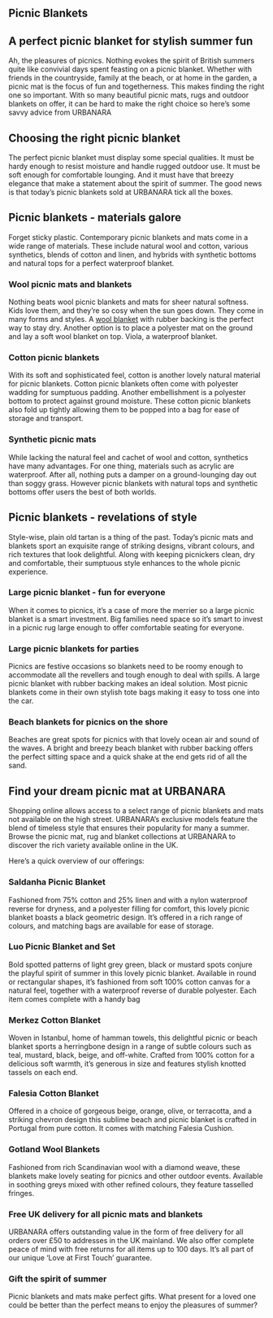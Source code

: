 ## Picnic Blankets

## A perfect picnic blanket for stylish summer fun

Ah, the pleasures of picnics. Nothing evokes the spirit of British summers quite like convivial days spent feasting on a picnic blanket. Whether with friends in the countryside, family at the beach, or at home in the garden, a picnic mat is the focus of fun and togetherness. This makes finding the right one so important. With so many beautiful picnic mats, rugs and outdoor blankets on offer, it can be hard to make the right choice so here’s some savvy advice from URBANARA

## Choosing the right picnic blanket

The perfect picnic blanket must display some special qualities. It must be hardy enough to resist moisture and handle rugged outdoor use. It must be soft enough for comfortable lounging. And it must have that breezy elegance that make a statement about the spirit of summer. The good news is that today’s picnic blankets sold at URBANARA tick all the boxes.

## Picnic blankets - materials galore

Forget sticky plastic. Contemporary picnic blankets and mats come in a wide range of materials. These include natural wool and cotton, various synthetics, blends of cotton and linen, and hybrids with synthetic bottoms and natural tops for a perfect waterproof blanket.

### Wool picnic mats and blankets

Nothing beats wool picnic blankets and mats for sheer natural softness. Kids love them, and they’re so cosy when the sun goes down. They come in many forms and styles. A [wool blanket](https://www.urbanara.co.uk/blankets-throws/wool-blankets) with rubber backing is the perfect way to stay dry. Another option is to place a polyester mat on the ground and lay a soft wool blanket on top. Viola, a waterproof blanket.

### Cotton picnic blankets

With its soft and sophisticated feel, cotton is another lovely natural material for picnic blankets. Cotton picnic blankets often come with polyester wadding for sumptuous padding. Another embellishment is a polyester bottom to protect against ground moisture. These cotton picnic blankets also fold up tightly allowing them to be popped into a bag for ease of storage and transport.

### Synthetic picnic mats

While lacking the natural feel and cachet of wool and cotton, synthetics have many advantages. For one thing, materials such as acrylic are waterproof. After all, nothing puts a damper on a ground-lounging day out than soggy grass. However picnic blankets with natural tops and synthetic bottoms offer users the best of both worlds.

## Picnic blankets - revelations of style

Style-wise, plain old tartan is a thing of the past. Today’s picnic mats and blankets sport an exquisite range of striking designs, vibrant colours, and rich textures that look delightful. Along with keeping picnickers clean, dry and comfortable, their sumptuous style enhances to the whole picnic experience.

### Large picnic blanket - fun for everyone

When it comes to picnics, it’s a case of more the merrier so a large picnic blanket is a smart investment. Big families need space so it’s smart to invest in a picnic rug large enough to offer comfortable seating for everyone.

### Large picnic blankets for parties

Picnics are festive occasions so blankets need to be roomy enough to accommodate all the revellers and tough enough to deal with spills. A large picnic blanket with rubber backing makes an ideal solution. Most picnic blankets come in their own stylish tote bags making it easy to toss one into the car.

### Beach blankets for picnics on the shore

Beaches are great spots for picnics with that lovely ocean air and sound of the waves. A bright and breezy beach blanket with rubber backing offers the perfect sitting space and a quick shake at the end gets rid of all the sand.

## Find your dream picnic mat at URBANARA

Shopping online allows access to a select range of picnic blankets and mats not available on the high street. URBANARA’s exclusive models feature the blend of timeless style that ensures their popularity for many a summer. Browse the picnic mat, rug and blanket collections at URBANARA to discover the rich variety available online in the UK.

Here’s a quick overview of our offerings:

### Saldanha Picnic Blanket

Fashioned from 75% cotton and 25% linen and with a nylon waterproof reverse for dryness, and a polyester filling for comfort, this lovely picnic blanket boasts a black geometric design. It’s offered in a rich range of colours, and matching bags are available for ease of storage.

### Luo Picnic Blanket and Set

Bold spotted patterns of light grey green, black or mustard spots conjure the playful spirit of summer in this lovely picnic blanket. Available in round or rectangular shapes, it’s fashioned from soft 100% cotton canvas for a natural feel, together with a waterproof reverse of durable polyester. Each item comes complete with a handy bag

### Merkez Cotton Blanket

Woven in Istanbul, home of hamman towels, this delightful picnic or beach blanket sports a herringbone design in a range of subtle colours such as teal, mustard, black, beige, and off-white. Crafted from 100% cotton for a delicious soft warmth, it’s generous in size and features stylish knotted tassels on each end.

### Falesia Cotton Blanket

Offered in a choice of gorgeous beige, orange, olive, or terracotta, and a striking chevron design this sublime beach and picnic blanket is crafted in Portugal from pure cotton. It comes with matching Falesia Cushion.

### Gotland Wool Blankets

Fashioned from rich Scandinavian wool with a diamond weave, these blankets make lovely seating for picnics and other outdoor events. Available in soothing greys mixed with other refined colours, they feature tasselled fringes.

### Free UK delivery for all picnic mats and blankets

URBANARA offers outstanding value in the form of free delivery for all orders over £50 to addresses in the UK mainland. We also offer complete peace of mind with free returns for all items up to 100 days. It’s all part of our unique ‘Love at First Touch’ guarantee.

### Gift the spirit of summer

Picnic blankets and mats make perfect gifts. What present for a loved one could be better than the perfect means to enjoy the pleasures of summer?
